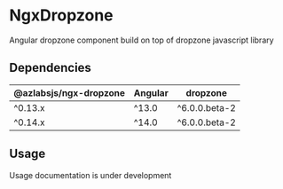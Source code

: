 # NgxDropzone

Angular dropzone component build on top of dropzone javascript library

## Dependencies

| @azlabsjs/ngx-dropzone | Angular | dropzone      |
|----------------------|---------|---------------|
| ^0.13.x              | ^13.0   | ^6.0.0.beta-2 |
| ^0.14.x              | ^14.0   | ^6.0.0.beta-2 |

## Usage

Usage documentation is under development
